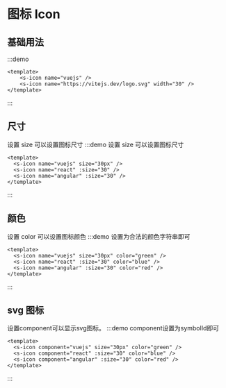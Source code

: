 #  图标 Icon

## 基础用法

:::demo
```vue
<template>
    <s-icon name="vuejs" />
    <s-icon name="https://vitejs.dev/logo.svg" width="30" />
</template>
```
:::

## 尺寸

设置 size 可以设置图标尺寸 
:::demo 设置 size 可以设置图标尺寸
```vue
<template>
  <s-icon name="vuejs" size="30px" />
  <s-icon name="react" :size="30" />
  <s-icon name="angular" :size="30" />
</template>
```
:::

## 颜色

设置 color 可以设置图标颜色 
:::demo 设置为合法的颜色字符串即可
```vue
<template>
  <s-icon name="vuejs" size="30px" color="green" />
  <s-icon name="react" :size="30" color="blue" />
  <s-icon name="angular" :size="30" color="red" />
</template>
```
:::

## svg 图标
设置component可以显示svg图标。
:::demo component设置为symbolId即可
```vue
<template>
  <s-icon component="vuejs" size="30px" color="green" />
  <s-icon component="react" :size="30" color="blue" />
  <s-icon component="angular" :size="30" color="red" />
</template>
```
:::